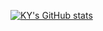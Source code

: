 <!--![header](https://capsule-render.vercel.app/api?type=wave&color=auto&height=300&section=header&text=Welcome!!&fontSize=90)-->

[![KY's GitHub stats](https://github-readme-stats.vercel.app/api?username=kyahn23&theme=dark)](https://github.com/kyahn23/github-readme-stats)
<!--
**kyahn23/kyahn23** is a ✨ _special_ ✨ repository because its `README.md` (this file) appears on your GitHub profile.

Here are some ideas to get you started:

- 🔭 I’m currently working on ...
- 🌱 I’m currently learning ...
- 👯 I’m looking to collaborate on ...
- 🤔 I’m looking for help with ...
- 💬 Ask me about ...
- 📫 How to reach me: ...
- 😄 Pronouns: ...
- ⚡ Fun fact: ...
-->

